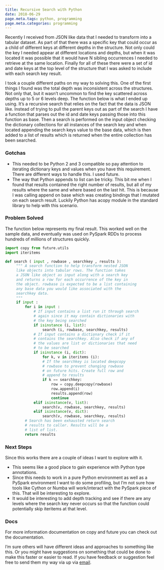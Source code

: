 ```yaml
---
title: Recursive Search with Python
date: 2018-06-29
page.meta.tags: python, programming
page.meta.categories: programming
---
```


Recently I received from JSON like data that I needed to transform into a tabular dataset. As part of that there was a
specific key that could occur as a child of different keys at different depths in the structure. Not only could the key
I needed appear at different locations and depths, but when it was located it was possible that it would have N sibling
occurrences I needed to retrieve at the same location. Finally for all of these there were a set of id and date keys at
the top level of the structure that I was asked to include with each search key result.

I took a couple different paths on my way to solving this. One of the first things I found was the total depth was
inconsistent across the structures. Not only that, but it wasn’t uncommon to find the key scattered across depths up to
5 or 6 levels deep. The function below is what I ended up using. It’s a recursive search that relies on the fact that
the data is JSON like. Instead of trying to pull the parent keys out as part of the search I have a function that parses
out the id and date keys passing those into this function as base. Then a search is performed on the input object
checking the dictionary collections for all instances of the search key and when located appending the search keys value
to the base data, which is then added to a list of results which is returned when the entire collection has been
searched.

### Gotchas

- This needed to be Python 2 and 3 compatible so pay attention to iterating dictionary keys and values when you have
  this requirement. There are different ways to handle this. I used future.
- The way that Python appends to list can be tricky. This bit me when I found that results contained the right number of
  results, but all of my results where the same and where based on the last hit. This is because I was calling append on
  base which was creating bindings that I mutated on each search result. Luckily Python has acopy module in the standard
  library to help with this scenario.

### Problem Solved

The function below represents my final result. This worked well on the sample data, and eventually was used on PySpark
RDDs to process hundreds of millions of structures quickly.

```python
import copy from future.utils
import iteritems

def search ( input , rowbase , searchkey , results ):
     """ A search function to help transform nested JSON
     like objects into tabular rows. The function takes
     a JSON like object as input along with a search key
     and returns a row for each occurrence of the key in
     the object. rowbase is expected to be a list containing
     any base data you would like associated with the
     searchkey data.
     """
     if input :
         for i in input :
             # If input contains a list run it through search
             # again since it may contain dictionaries with
             # the key being searched
             if isinstance (i, list):
                 search (i, rowbase, searchkey, results)
             # If input contains a dictionary check if it
             # contains the searchkey. Also check if any of
             # the values are list or dictionaries that need
             # to be searched
             if isinstance (i, dict):
                 for k, v in iteritems (i):
                 # If the searchkey is located deepcopy
                 # rowbase to prevent changing rowbase
                 # on future hits. Create full row and
                 # append to results
                 if k == searchkey:
                     row = copy.deepcopy(rowbase)
                     row.append(i)
                     results.append(row)
                     continue
             elif isinstance(v, list):
                 search(v, rowbase, searchkey, results)
             elif isinstance(v, dict):
                 search(v, rowbase, searchkey, results)
         # Search has been exhausted return search
         # results to caller. Results will be a
         # list of list.
         return results
```

### Next Steps

Since this works there are a couple of ideas I want to explore with it.

- This seems like a good place to gain experience with Python type annotations.
- Since this needs to work in a pure Python environment as well as a PySpark environment I want to do some profiling,
  but I’m not sure how tools like Cython or Numba will work/interact with the PySpark piece of this. That will be
  interesting to explore.
- It would be interesting to add depth tracking and see if there are any levels where the search key never occurs so
  that the function could potentially skip iteritems at that level.

### Docs

For more information documentation on copy and future you can check out the documentation.

I’m sure others will have different ideas and approaches to something like this. Or you might have suggestions on
something that could be done to make this faster or easier to read. If you have feedback or suggestion feel free to send
them my way via up via [email](mailto:n0mn0m@burningdaylight.io).
